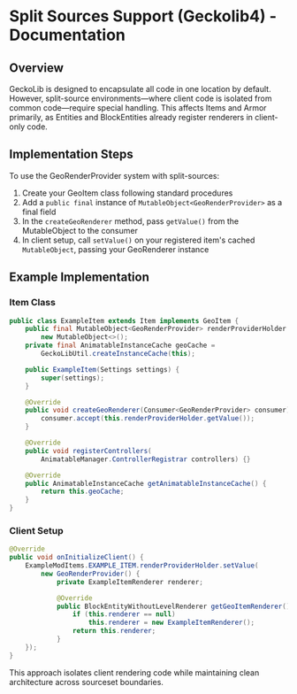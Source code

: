 # Split Sources Support (Geckolib4) - Documentation

## Overview

GeckoLib is designed to encapsulate all code in one location by default. However, split-source environments—where client code is isolated from common code—require special handling. This affects Items and Armor primarily, as Entities and BlockEntities already register renderers in client-only code.

## Implementation Steps

To use the GeoRenderProvider system with split-sources:

1. Create your GeoItem class following standard procedures
2. Add a `public final` instance of `MutableObject<GeoRenderProvider>` as a final field
3. In the `createGeoRenderer` method, pass `getValue()` from the MutableObject to the consumer
4. In client setup, call `setValue()` on your registered item's cached `MutableObject`, passing your GeoRenderer instance

## Example Implementation

### Item Class

```java
public class ExampleItem extends Item implements GeoItem {
    public final MutableObject<GeoRenderProvider> renderProviderHolder =
        new MutableObject<>();
    private final AnimatableInstanceCache geoCache =
        GeckoLibUtil.createInstanceCache(this);

    public ExampleItem(Settings settings) {
        super(settings);
    }

    @Override
    public void createGeoRenderer(Consumer<GeoRenderProvider> consumer) {
        consumer.accept(this.renderProviderHolder.getValue());
    }

    @Override
    public void registerControllers(
        AnimatableManager.ControllerRegistrar controllers) {}

    @Override
    public AnimatableInstanceCache getAnimatableInstanceCache() {
        return this.geoCache;
    }
}
```

### Client Setup

```java
@Override
public void onInitializeClient() {
    ExampleModItems.EXAMPLE_ITEM.renderProviderHolder.setValue(
        new GeoRenderProvider() {
            private ExampleItemRenderer renderer;

            @Override
            public BlockEntityWithoutLevelRenderer getGeoItemRenderer() {
                if (this.renderer == null)
                    this.renderer = new ExampleItemRenderer();
                return this.renderer;
            }
    });
}
```

This approach isolates client rendering code while maintaining clean architecture across sourceset boundaries.
